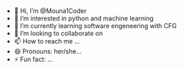 - 👋 Hi, I’m @Mouna1Coder
- 👀 I’m interested in python and machine learning 
- 🌱 I’m currently learning software engeneering with CFG 
- 💞️ I’m looking to collaborate on 
- 📫 How to reach me ...
- 😄 Pronouns: her/she...
- ⚡ Fun fact: ...

<!---
Mouna1Coder/Mouna1Coder is a ✨ special ✨ repository because its `README.md` (this file) appears on your GitHub profile.
You can click the Preview link to take a look at your changes.
--->

